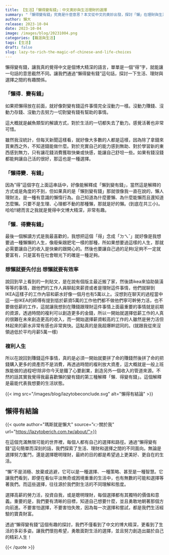 ```yaml
---
title: 【生活】「懶得變有錢」：中文奧妙與生活理財的選擇
summary: "「懶得變有錢」究竟是什麼意思？本文從中文的奧妙出發，探討「懶」在理財與生活中的三種不同境界。原來，有策略的「懶」，才是讓你更有效率、更聰明致富的關鍵心法。"
author: 懶大
release: 2023-10-04
date: 2023-10-04
image: /images/blog/20231004.png
categories: [職涯與生活]
tags: [生活]
draft: false
slug: lazy-to-rich-the-magic-of-chinese-and-life-choices
---
```


懶得變有錢，讓我真的覺得中文是個博大精深的語言，單單是一個“得”字，就能讓一句話的意思截然不同。讓我們通過“懶得變有錢”這句話，探討一下生活、理財與選擇之間的有趣關係。

### 「懶得．變有錢」

如果把懶得放在前面，就好像對變有錢這件事情完全沒動力一樣。沒動力賺錢、沒動力存錢、沒動力去努力一切對變有錢有幫助的事情。

這大概就是鹹魚類型的解讀方式，對於生活的一切都失去了動力。感覺活著也非常可惜。

雖然我沒統計，但每天新聞這樣看，就好像大多數的人都是這樣，因為除了拿錢來買東西之外，不知道錢能做什麼。對於充實自己的能力感到無助、對於學習新的東西感到無力，只有讓花錢消費獲取快樂或快感，能讓自己舒坦一些。如果有錢沒錢都能夠讓自己活的很好，那這也是一種選擇。

### 「懶得變．有錢」

因為”得”這個字在上面這串話中，好像能解釋成「懶到變有錢」，當然這是解釋的方式或是角度的不到，但如果真的是「懶到變有錢」那就很像我一直在說的，懶人理財法，是一種有意識的懶惰行為。自己知道為什麼要懶、為什麼能懶而且還知道怎麼懶。只要不是生理、心理都不動的那種懶，那就是好的懶。(到底在共三小)。哈哈!!總而言之我就是覺得中文博大精深，非常有趣。

### 「懶．得變有錢」

最後一個解讀方式是我最喜歡的，我想把這個「得」念成「ㄉㄟˇ」就好像是我想要過一種懶懶的人生，像廢柴跟肥宅一樣的那種，所如果想要過這樣的人生，那就必需要讓自己的收入是快樂的跟開心的。然後也要讓自己過的足夠(足夠不一定就要富有，只是富有在社會眼光下的確是一種足夠。

### 想懶就要先付出 想懶就要有效率

說回到早上看到的一則貼文，是在說有個版主最近搬了家，然後請ikea來協助裝潢等等的事情，跟他們的工作人員聊起來薪資或者是理財這件事情，他們就聊到IKEA這樣子的工作內容和薪水好像一個月也有5萬以上。沒想到在聊天的過程當中這一些IKEA的師傅有提到低於薪資5萬的工作他們都不做他們寧可幹勞力活，也不要做低薪的工作，這就讓我想到在賺錢跟理財這件事情上面最重要的事情就是前期的資源，透過時間的複利可以創造更多的金錢，所以一開始就選擇低薪工作的人真的很難在未來創造更高的收入，而一開始選擇薪資較高的工作的人雖然是勞力活但林起來的薪水非常有感也非常爽快。這點真的是我超爆幹認同的。(就跟我從來沒領過低於平均月薪5萬一樣)

### 複利人生

所以在說回到賺錢這件事情，真的是必須一開始就要拼了命的賺錢然後拼了命的把錢購入更多的資產而不是消費，再透過時間的複利放大資產，這大概就是一般上班族能做的過程吧!除非你今天是鐵了心要創業，創造另外一個收入的管道來源。不然的話其實我覺得我最喜歡懶的變有錢的第三種解釋「懶．得變有錢」。這個解釋是最能代表我想要的生活狀態。

{{< img src="/images/blog/lazytobeconclude.svg" alt="懶得有結論" >}}
## 懶得有結論

{{< quote author="瑪斯就是懶大" source="👉關於我" url="https://lazytoberich.com.tw/about/">}}

在這個充滿無限可能的世界裡，每個人都有自己的選擇和路徑。通過“懶得變有錢”這句簡單而深刻的話，我們探索了生活、理財和選擇之間的不同面向。無論是選擇努力奮鬥，還是選擇聰明理財，最終的目的都是希望過上更美好、更自在的生活。

“懶”不是消極、放棄或逃避，它可以是一種選擇、一種策略、甚至是一種智慧。它讓我們看到，即便在看似平淡無奇或困境重重的生活中，也有無數的可能和選擇等著我們。而這些選擇，往往源於我們對生活的不同理解和態度。

選擇高薪的勞力活，投資自我，或是聰明理財，每個選擇都有其獨特的價值和意義。重要的是，我們要有清晰的目標，知道自己想要什麼，並且勇敢地朝著那個方向前進。不要害怕選擇，不要害怕失敗，因為每一次選擇和嘗試，都是我們生活經驗的寶貴財富。

透過“懶得變有錢”這個有趣的探討，我們不僅看到了中文的博大精深，更看到了生活的多彩多姿。讓我們懷抱希望，勇敢面對生活的選擇，並且努力創造出屬於自己的精彩人生！

{{< /quote >}}


